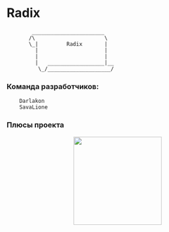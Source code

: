 # Radix

            _______________________
           /\                      \
           \_|         Radix       |
             |                     |
             |                     |
             |   __________________|__
              \_/____________________/

### Команда разработчиков:

		Darlakon
		SavaLione

### Плюсы проекта

			


<p align="center">
  <img width="200" height="200" src="https://raw.githubusercontent.com/SavaLione/Radix/master/assets/png/kawaiifood.png">
</p>
